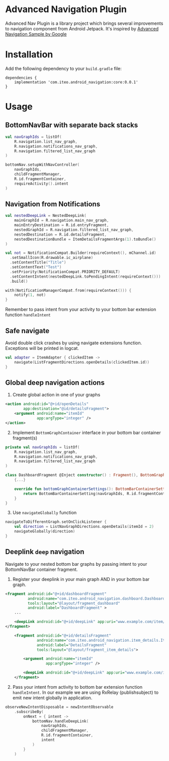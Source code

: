 # Advanced Navigation Plugin

Advanced Nav Plugin is a library project which brings several improvements to navigation component from Android Jetpack.
It's inspired by [Advanced Navigation Sample by Google](https://github.com/android/architecture-components-samples/tree/master/NavigationAdvancedSample)

# Installation
Add the following dependency to your `build.gradle` file:

```
dependencies {
    implementation 'com.iteo.android_navigation:core:0.0.1'
}
```

# Usage

## BottomNavBar with separate back stacks

```kotlin
val navGraphIds = listOf(
    R.navigation.list_nav_graph,
    R.navigation.notifications_nav_graph,
    R.navigation.filtered_list_nav_graph
)

bottomNav.setupWithNavController(
    navGraphIds,
    childFragmentManager,
    R.id.fragmentContainer,
    requireActivity().intent
)
```

## Navigation from Notifications

```kotlin
val nestedDeepLink = NestedDeepLink(
    mainGraphId = R.navigation.main_nav_graph,
    mainEntryDestination = R.id.entryFragment,
    nestedGraphId = R.navigation.filtered_list_nav_graph,
    nestedDestination = R.id.detailsFragment,
    nestedDestinationBundle = ItemDetailsFragmentArgs(1).toBundle()
)

val not = NotificationCompat.Builder(requireContext(), mChannel.id)
  .setSmallIcon(R.drawable.ic_airplane)
  .setContentTitle("Title")
  .setContentText("Test")
  .setPriority(NotificationCompat.PRIORITY_DEFAULT)
  .setContentIntent(nestedDeepLink.toPendingIntent(requireContext()))
  .build()

with(NotificationManagerCompat.from(requireContext())) {
    notify(1, not)
}

```

Remember to pass intent from your activity to your bottom bar extension function `handleIntent`

## Safe navigate

Avoid double click crashes by using navigate extensions function. Exceptions will be printed in logcat.

```kotlin
val adapter = ItemAdapter { clickedItem ->
    navigate(ListFragmentDirections.openDetails(clickedItem.id))
}
```

## Global deep navigation actions

1. Create global action in one of your graphs
```xml
<action android:id="@+id/openDetails"
        app:destination="@id/detailsFragment">
    <argument android:name="itemId"
              app:argType="integer" />
</action>
```
2. Implement `BottomGraphContainer` interface in your bottom bar container fragment(s)

```kotlin
private val navGraphIds = listOf(
    R.navigation.list_nav_graph,
    R.navigation.notifications_nav_graph,
    R.navigation.filtered_list_nav_graph
)

class DashboardFragment @Inject constructor() : Fragment(), BottomGraphContainer {
    {...}

    override fun bottomGraphContainerSettings(): BottomBarContainerSetting {
        return BottomBarContainerSetting(navGraphIds, R.id.fragmentContainer, bottomNav)
    }
}
```
3. Use `navigateGlobally` function
```kotlin
navigateToDifferentGraph.setOnClickListener {
    val direction = ListNavGraphDirections.openDetails(itemId = 2)
    navigateGlobally(direction)
}
```

## Deeplink `deep` navigation

Navigate to your nested bottom bar graphs by passing intent to your BottomNavBar container fragment.

1. Register your deeplink in your main graph AND in your bottom bar graph.

```xml
<fragment android:id="@+id/dashboardFragment"
          android:name="com.iteo.android_navigation.dashboard.DashboardFragment"
          tools:layout="@layout/fragment_dashboard"
          android:label="DashboardFragment" >
    ...

    <deepLink android:id="@+id/deepLink" app:uri="www.example.com/item/{itemId}" />
</fragment>

```

```xml
    <fragment android:id="@+id/detailsFragment"
              android:name="com.iteo.android_navigation.item_details.ItemDetailsFragment"
              android:label="DetailsFragment"
              tools:layout="@layout/fragment_item_details">

        <argument android:name="itemId"
                  app:argType="integer" />

        <deepLink android:id="@+id/deepLink" app:uri="www.example.com/item/{itemId}" />
    </fragment>
```
2. Pass your intent from activity to bottom bar extension function `handleIntent`. In our example we are using RxRelay (publishsubject) to emit new intent globally in application.

```kotlin
observeNewIntentDisposable = newIntentObservable
    .subscribeBy(
        onNext = { intent ->
            bottomNav.handleDeepLink(
                navGraphIds,
                childFragmentManager,
                R.id.fragmentContainer,
                intent
            )
        }
    )
```
